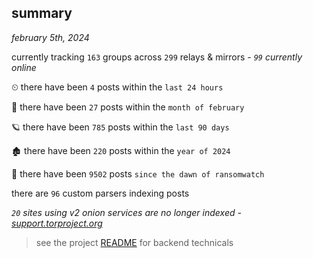 
## summary
_february 5th, 2024_

currently tracking `163` groups across `299` relays & mirrors - _`99` currently online_

⏲ there have been `4` posts within the `last 24 hours`

🦈 there have been `27` posts within the `month of february`

🪐 there have been `785` posts within the `last 90 days`

🏚 there have been `220` posts within the `year of 2024`

🦕 there have been `9502` posts `since the dawn of ransomwatch`

there are `96` custom parsers indexing posts

_`20` sites using v2 onion services are no longer indexed - [support.torproject.org](https://support.torproject.org/onionservices/v2-deprecation/)_

> see the project [README](https://github.com/joshhighet/ransomwatch#ransomwatch--) for backend technicals
